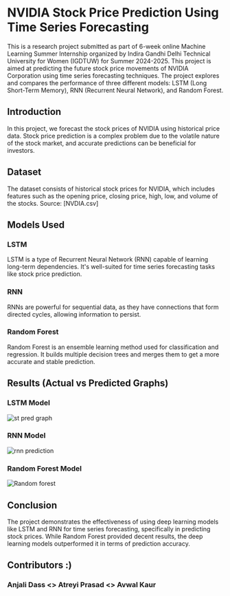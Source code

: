 # NVIDIA Stock Price Prediction Using Time Series Forecasting
This is a research project submitted as part of 6-week online Machine Learning Summer Internship organized by Indira Gandhi Delhi Technical University for Women (IGDTUW) for Summer 2024-2025. This project is aimed at predicting the future stock price movements of NVIDIA Corporation using time series forecasting techniques. The project explores and compares the performance of three different models: LSTM (Long Short-Term Memory), RNN (Recurrent Neural Network), and Random Forest.
## Introduction
In this project, we forecast the stock prices of NVIDIA using historical price data. Stock price prediction is a complex problem due to the volatile nature of the stock market, and accurate predictions can be beneficial for investors.
## Dataset
The dataset consists of historical stock prices for NVIDIA, which includes features such as the opening price, closing price, high, low, and volume of the stocks.
Source: [NVDIA.csv]
## Models Used
### LSTM
LSTM is a type of Recurrent Neural Network (RNN) capable of learning long-term dependencies. It's well-suited for time series forecasting tasks like stock price prediction.
### RNN
RNNs are powerful for sequential data, as they have connections that form directed cycles, allowing information to persist.
### Random Forest
Random Forest is an ensemble learning method used for classification and regression. It builds multiple decision trees and merges them to get a more accurate and stable prediction.

## Results (Actual vs Predicted Graphs)
### LSTM Model
![st pred graph](https://github.com/user-attachments/assets/08cca14c-c91c-4d3f-bd65-b5974c2efd0b)
### RNN Model
![rnn prediction](https://github.com/user-attachments/assets/2ebd861e-43a3-4183-bf04-3353edea9cb6)
### Random Forest Model
![Random forest](https://github.com/user-attachments/assets/cb910a3b-1750-43a4-9cfe-ed75a8cb8174)

## Conclusion
The project demonstrates the effectiveness of using deep learning models like LSTM and RNN for time series forecasting, specifically in predicting stock prices. While Random Forest provided decent results, the deep learning models outperformed it in terms of prediction accuracy.

## Contributors :)
### Anjali Dass <> Atreyi Prasad <> Avwal Kaur
